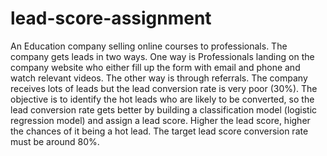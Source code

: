 # lead-score-assignment

An Education company selling online courses to professionals. The company gets leads in two ways. One way is Professionals landing on the company website who either fill up the form with email and phone and watch relevant videos. The other way is through referrals. The
company receives lots of leads but the lead conversion rate is very poor (30%). The objective is to identify the hot leads who are likely to be converted, so the lead conversion rate gets better by building a classification model (logistic regression model) and assign a lead score. Higher the lead score, higher the chances of it being a hot lead. The target lead score conversion rate must be around 80%.
